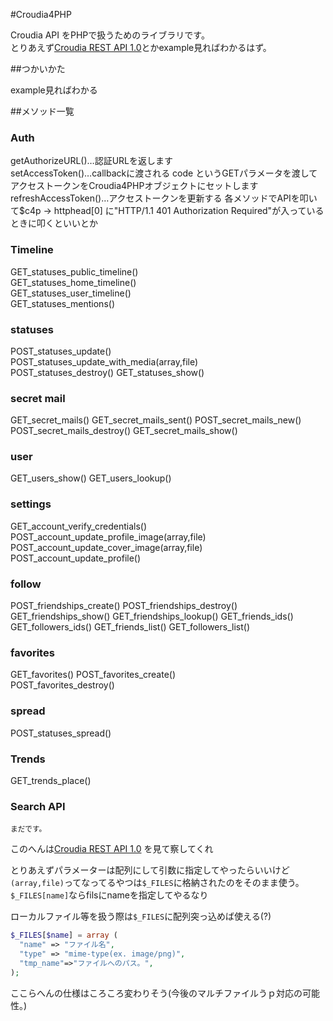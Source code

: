 #Croudia4PHP

Croudia API をPHPで扱うためのライブラリです。  
とりあえず[Croudia REST API 1.0](http://developer.croudia.com/docs/api10)とかexample見ればわかるはず。


##つかいかた

example見ればわかる

##メソッド一覧

### Auth
getAuthorizeURL()…認証URLを返します  
setAccessToken()…callbackに渡される code というGETパラメータを渡してアクセストークンをCroudia4PHPオブジェクトにセットします  
refreshAccessToken()…アクセストークンを更新する 各メソッドでAPIを叩いて$c4p -> httphead[0] に"HTTP/1.1 401 Authorization Required"が入っているときに叩くといいとか

### Timeline
GET_statuses_public_timeline()  
GET_statuses_home_timeline()  
GET_statuses_user_timeline()  
GET_statuses_mentions()  
 
### statuses
POST_statuses_update()  
POST_statuses_update_with_media(array,file)  
POST_statuses_destroy()
GET_statuses_show()

### secret mail
GET_secret_mails()
GET_secret_mails_sent()
POST_secret_mails_new()
POST_secret_mails_destroy()
GET_secret_mails_show()

### user
GET_users_show()
GET_users_lookup()

### settings
GET_account_verify_credentials()
POST_account_update_profile_image(array,file)
POST_account_update_cover_image(array,file)
POST_account_update_profile()

### follow
POST_friendships_create()
POST_friendships_destroy()
GET_friendships_show()
GET_friendships_lookup()
GET_friends_ids()
GET_followers_ids()
GET_friends_list()
GET_followers_list()

### favorites
GET_favorites()
POST_favorites_create()  
POST_favorites_destroy()  

### spread
POST_statuses_spread()

### Trends
GET_trends_place()

### Search API
<small>まだです。</small>

このへんは[Croudia REST API 1.0](http://developer.croudia.com/docs/api10) を見て察してくれ

とりあえずパラメーターは配列にして引数に指定してやったらいいけど`(array,file)`ってなってるやつは`$_FILES`に格納されたのをそのまま使う。`$_FILES[name]`ならfilsにnameを指定してやるなり

ローカルファイル等を扱う際は`$_FILES`に配列突っ込めば使える(?)

```php
$_FILES[$name] = array (
  "name" => "ファイル名",
  "type" => "mime-type(ex. image/png)",
  "tmp_name"=>"ファイルへのパス。",
);  

```

ここらへんの仕様はころころ変わりそう(今後のマルチファイルうｐ対応の可能性。)
